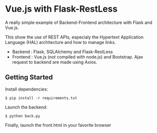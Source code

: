 # Vue.js with Flask-RestLess

A really simple example of Backend-Frontend architecture with Flask and Vue.js. 

This show the use of REST APIs, especialy the Hypertext Application Language (HAL) architecture and how to manage links.

* Backend : Flask, SQLAlchemy and Flask-RestLess
* Frontend : Vue.js (not compiled with node.js) and Bootstrap. Ajax request to backend are made using Axios.

## Getting Started

Install dependencies:
```
$ pip install -r requirements.txt
```

Launch the backend:
```
$ python back.py
```

Finally, launch the front.html in your favorite browser
